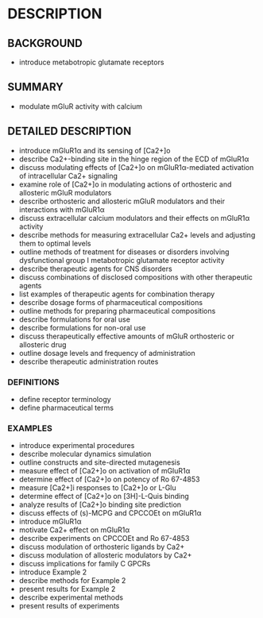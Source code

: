 # DESCRIPTION

## BACKGROUND

- introduce metabotropic glutamate receptors

## SUMMARY

- modulate mGluR activity with calcium

## DETAILED DESCRIPTION

- introduce mGluR1α and its sensing of [Ca2+]o
- describe Ca2+-binding site in the hinge region of the ECD of mGluR1α
- discuss modulating effects of [Ca2+]o on mGluR1α-mediated activation of intracellular Ca2+ signaling
- examine role of [Ca2+]o in modulating actions of orthosteric and allosteric mGluR modulators
- describe orthosteric and allosteric mGluR modulators and their interactions with mGluR1α
- discuss extracellular calcium modulators and their effects on mGluR1α activity
- describe methods for measuring extracellular Ca2+ levels and adjusting them to optimal levels
- outline methods of treatment for diseases or disorders involving dysfunctional group I metabotropic glutamate receptor activity
- describe therapeutic agents for CNS disorders
- discuss combinations of disclosed compositions with other therapeutic agents
- list examples of therapeutic agents for combination therapy
- describe dosage forms of pharmaceutical compositions
- outline methods for preparing pharmaceutical compositions
- describe formulations for oral use
- describe formulations for non-oral use
- discuss therapeutically effective amounts of mGluR orthosteric or allosteric drug
- outline dosage levels and frequency of administration
- describe therapeutic administration routes

### DEFINITIONS

- define receptor terminology
- define pharmaceutical terms

### EXAMPLES

- introduce experimental procedures
- describe molecular dynamics simulation
- outline constructs and site-directed mutagenesis
- measure effect of [Ca2+]o on activation of mGluR1α
- determine effect of [Ca2+]o on potency of Ro 67-4853
- measure [Ca2+]i responses to [Ca2+]o or L-Glu
- determine effect of [Ca2+]o on [3H]-L-Quis binding
- analyze results of [Ca2+]o binding site prediction
- discuss effects of (s)-MCPG and CPCCOEt on mGluR1α
- introduce mGluR1α
- motivate Ca2+ effect on mGluR1α
- describe experiments on CPCCOEt and Ro 67-4853
- discuss modulation of orthosteric ligands by Ca2+
- discuss modulation of allosteric modulators by Ca2+
- discuss implications for family C GPCRs
- introduce Example 2
- describe methods for Example 2
- present results for Example 2
- describe experimental methods
- present results of experiments

